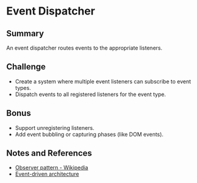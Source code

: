 # Event Dispatcher

## Summary

An event dispatcher routes events to the appropriate listeners.

## Challenge

- Create a system where multiple event listeners can subscribe to event types.
- Dispatch events to all registered listeners for the event type.

## Bonus

- Support unregistering listeners.
- Add event bubbling or capturing phases (like DOM events).

## Notes and References

- [Observer pattern - Wikipedia](https://en.wikipedia.org/wiki/Observer_pattern)
- [Event-driven architecture](https://en.wikipedia.org/wiki/Event-driven_architecture)
